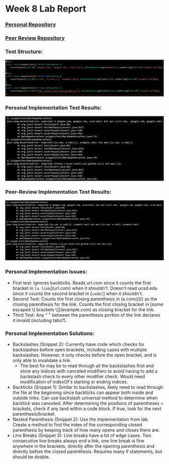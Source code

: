 # Week 8 Lab Report
### [Personal Repository](https://github.com/erichu100/markdown-parse)
### [Peer Review Repository](https://github.com/BasilThaddeus/markdown-parse)
### Test Structure:
![Image of JUNIT Tests](testImage.PNG)
### Personal Implementation Test Results:
![Image of Personal Test Results](youImplementationFailure.PNG)
### Peer-Review Implementation Test Results:
![Image of Peer Review Test Results](reviewedImplementationFailure.PNG)
### Personal Implementation Issues:
* First test: Ignores backticks. Reads url.com since it counts the first bracket in `[a link`](url.com) when it shouldn't. Doesn't read ucsd.edu since it counts the second bracket in [`code]`] when it shouldn't.
* Second Test: Counts the first closing parenthesis in (a.com(())) as the closing parenthesis for the link. Counts the first closing bracket in \[some escaped \\[ brackets \\]](example.com) as closing bracket for the link.
* Third Test: Any " " between the parenthesis portion of the link declares it invalid (including tabs?).
### Personal Implementation Solutions:
* Backslashes (Snippet 2): Currently have code which checks for backslashes before open brackets, including cases with multiple backslashes. However, it only checks before the open bracket, and is only able to invalidate a link.
    * The best fix may be to read through all the backslashes first and store any indices with canceled modifiers to avoid having to add a backslash check to every other modifier check. Would need modification of indexOf's starting or ending indices.
* Backticks (Snippet 1): Similar to backslashes, likely need to read through the file at the beginning since backticks can appear both inside and outside links. Can use backslash universal method to determine when backtick was canceled. After determining the positions of parentheses + brackets, check if any land within a code block. If true, look for the next parenthesis/bracket.
* Nested Parenthesis (Snippet 2): Use the implementation from lab. Create a method to find the index of the corresponding closed parenthesis by keeping track of how many opens and closes there are.
* Line Breaks (Snippet 3): Line breaks have a lot of edge cases. Two consecutive line breaks always end a link, one line break is fine anywhere in the brackets, directly after the opening parenthesis and directly before the closed parenthesis. Requires many if statements, but should be doable.